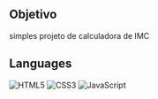 ## Objetivo
simples projeto de calculadora de IMC

##  Languages


![HTML5](https://img.shields.io/badge/html5-0D1117.svg?style=for-the-badge&logo=html5&logoColor=CC6699)
![CSS3](https://img.shields.io/badge/css3-0D1117.svg?style=for-the-badge&logo=css3&logoColor=CC6699)
![JavaScript](https://img.shields.io/badge/javascript-0D1117.svg?style=for-the-badge&logo=javascript&logoColor=CC6699)
